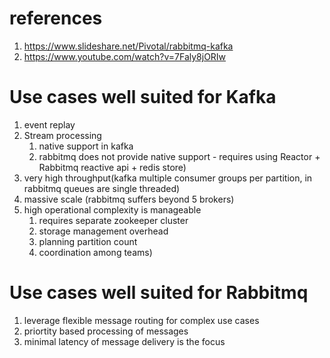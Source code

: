 # references
1. https://www.slideshare.net/Pivotal/rabbitmq-kafka
2. https://www.youtube.com/watch?v=7Faly8jORIw

# Use cases well suited for Kafka
1. event replay
2. Stream processing
   1. native support in kafka
   2. rabbitmq does not provide native support - requires using Reactor + Rabbitmq reactive api + redis store)
4. very high throughput(kafka multiple consumer groups per partition, in rabbitmq queues are single threaded)
5. massive scale (rabbitmq suffers  beyond 5 brokers)
6. high operational complexity is manageable
   1. requires separate zookeeper cluster
   2. storage management overhead
   3. planning partition count
   4. coordination among teams)
  
# Use cases well suited for Rabbitmq
1. leverage flexible message routing for complex use cases
2. priortity based processing of messages
3. minimal latency of message delivery is the focus
